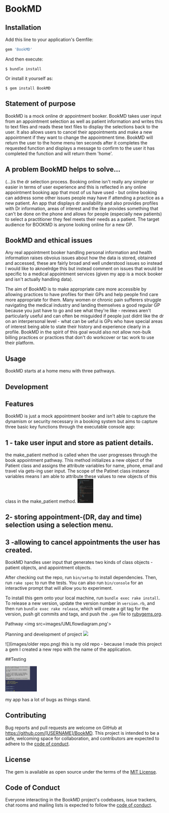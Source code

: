 # BookMD

## Installation

Add this line to your application's Gemfile:

```ruby
gem 'BookMD'
```

And then execute:

    $ bundle install

Or install it yourself as:

    $ gem install BookMD
    
## Statement of purpose    
BookMD is a mock online dr appointment booker. BookMD takes user input from an appointment selection as well as patient information and writes this to text files and reads these text files to display the selections back to the user. It also allows users to cancel their appointments and make a new appointment if they want to change the appointment time. BookMD will return the user to the home menu ten seconds after it completes the requested function and displays a message to confirm to the user it has completed the function and will return them 'home'.

## A problem BookMD helps to solve...
(...)is the dr selection process. Booking online isn't really any simpler or easier in terms of user experience and this is reflected in any online appointment booking app that most of us have used - but online booking can address some other issues people may have if attending a practice as a new patient. An app that displays dr availability and also provides profiles with Dr information, areas of interest and the like provides something that can't be done on the phone and allows for people (especially new patients) to select a practitioner they feel meets their needs as a patient. The target audience for BOOKMD is anyone looking online for a new GP.

## BookMD and ethical issues
Any real appointment booker handling personal information and health information raises obvoius issues about how the data is stored, obtained and accessed, these are fairly broad and well understood issues so instead I would like to aknoelrdge this but instead comment on issues that would be specific to a medical appointment services (given my app is a mock booker and isn't actually handling data). 

The aim of BookMD is to make appropriate care more accessible by allowing practices to have profiles for their GPs and help people find care more appropriate for them. Many women or chronic pain sufferers struggle navigating the medical industry and landing themselves a good regular GP because you just have to go and see what they're like - reviews aren't particularly useful and can often be misguided if people just didnt like the dr on an interpersonal level - what can be ueful is GPs who have special areas of interest being able to state their history and experience clearly in a profile. BookMD in the spirit of this goal would also not allow non-bulk billing practices or practices that don't do workcover or tac work to use their platform.





## Usage

BookMD starts at a home menu with three pathways.

## Development

## Features

BookMD is just a mock appointment booker and isn't able to capture the dynamism or security necessary in a booking system but aims to capture three basic key functions through the executable console app:

## 1 - take user input and store as patient details.
the make_patient method is called when the user progresses through the book appointment pathway. This method initializes a new object of the Patient class and assigns the attribute variables for name, phone, email and travel via gets-ing user input. 
The scope of the Patinet class instance variables means I am able to attribute these values to new objects of this class in the make_patient method. 
<img src="images/patientcreation.png" width="50" >

## 2- storing appointment-(DR, day and time) selection using a selection menu. 

## 3 -allowing to cancel appointments the user has created.
 BookMD handles user input that generates two kinds of class objects - patient objects, and appointment objects.

After checking out the repo, run `bin/setup` to install dependencies. Then, run `rake spec` to run the tests. You can also run `bin/console` for an interactive prompt that will allow you to experiment.

To install this gem onto your local machine, run `bundle exec rake install`. To release a new version, update the version number in `version.rb`, and then run `bundle exec rake release`, which will create a git tag for the version, push git commits and tags, and push the `.gem` file to [rubygems.org](https://rubygems.org).

Pathway
<img src=images/UMLflowdiagram.png'>


Planning and development of project
<img src="images/Trelloboard.png">


![](images/older repo.png) this is my old repo - because I made this project a gem I created a new repo with the name of the application. 

##Testing

<img src="images/invalidinputissue.png" width="100"> 

my app has a lot of bugs as things stand. 

## Contributing

Bug reports and pull requests are welcome on GitHub at https://github.com/[USERNAME]/BookMD. This project is intended to be a safe, welcoming space for collaboration, and contributors are expected to adhere to the [code of conduct](https://github.com/[USERNAME]/BookMD/blob/master/CODE_OF_CONDUCT.md).


## License

The gem is available as open source under the terms of the [MIT License](https://opensource.org/licenses/MIT).

## Code of Conduct

Everyone interacting in the BookMD project's codebases, issue trackers, chat rooms and mailing lists is expected to follow the [code of conduct](https://github.com/[USERNAME]/BookMD/blob/master/CODE_OF_CONDUCT.md).
